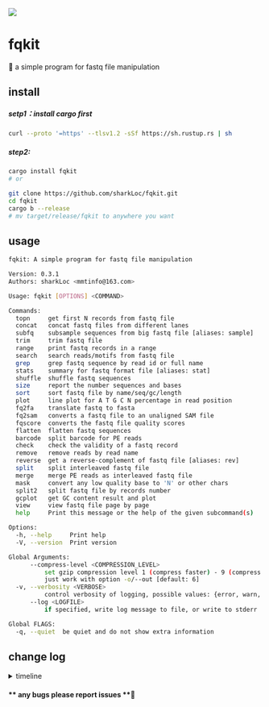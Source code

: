 ![](https://github.com/sharkLoc/fqkit/blob/main/doc/fqkit_icon.PNG)

# fqkit
🦀 a simple program for fastq file manipulation


## install
##### setp1：install cargo first 
```bash
curl --proto '=https' --tlsv1.2 -sSf https://sh.rustup.rs | sh
```

##### step2:
```bash
cargo install fqkit
# or

git clone https://github.com/sharkLoc/fqkit.git
cd fqkit
cargo b --release
# mv target/release/fqkit to anywhere you want 
```

## usage

```bash
fqkit: A simple program for fastq file manipulation

Version: 0.3.1
Authors: sharkLoc <mmtinfo@163.com>

Usage: fqkit [OPTIONS] <COMMAND>

Commands:
  topn     get first N records from fastq file
  concat   concat fastq files from different lanes
  subfq    subsample sequences from big fastq file [aliases: sample]
  trim     trim fastq file
  range    print fastq records in a range
  search   search reads/motifs from fastq file
  grep     grep fastq sequence by read id or full name
  stats    summary for fastq format file [aliases: stat]
  shuffle  shuffle fastq sequences
  size     report the number sequences and bases
  sort     sort fastq file by name/seq/gc/length
  plot     line plot for A T G C N percentage in read position
  fq2fa    translate fastq to fasta
  fq2sam   converts a fastq file to an unaligned SAM file
  fqscore  converts the fastq file quality scores
  flatten  flatten fastq sequences
  barcode  split barcode for PE reads
  check    check the validity of a fastq record
  remove   remove reads by read name
  reverse  get a reverse-complement of fastq file [aliases: rev]
  split    split interleaved fastq file
  merge    merge PE reads as interleaved fastq file
  mask     convert any low quality base to 'N' or other chars
  split2   split fastq file by records number
  gcplot   get GC content result and plot
  view     view fastq file page by page
  help     Print this message or the help of the given subcommand(s)

Options:
  -h, --help     Print help
  -V, --version  Print version

Global Arguments:
      --compress-level <COMPRESSION_LEVEL>
          set gzip compression level 1 (compress faster) - 9 (compress better) for gzip output file
          just work with option -o/--out [default: 6]
  -v, --verbosity <VERBOSE>
          control verbosity of logging, possible values: {error, warn, info, debug, trace} [default: debug]
      --log <LOGFILE>
          if specified, write log message to file, or write to stderr

Global FLAGS:
  -q, --quiet  be quiet and do not show extra information

```

## change log
<details>
<summary>timeline</summary>

2023.11.03:
 - update to version 0.2.12
 - add subcommand trim
 - update cmd help information

2023.11.08:
 - update to version 0.2.13
 - add subcommand reverse

2023.11.10:
 - update to version 0.2.14
 - add subcommand view
 - rebuilt some command interface

2023.11.29:
 - update to version 0.2.15
 - recode func in stats subcommand

2023.12.04
 - update to version 0.2.16
 - add subcommand size

2023.12.05
 - update to version 0.2.17
 - update code for subcommand size and search
 - add subcommand fq2sam
 - add log information options verbosity

2023.12.09
 - update to version 0.2.18
 - add subcommand sort, range, check and mask
 - update to version 0.2.19
 - add subcommand shuffle

2023.12.10
 - update to version 0.3.0
 - add glob option --compress-level for gzip output file 
</details>

#### ** any bugs please report issues **💖